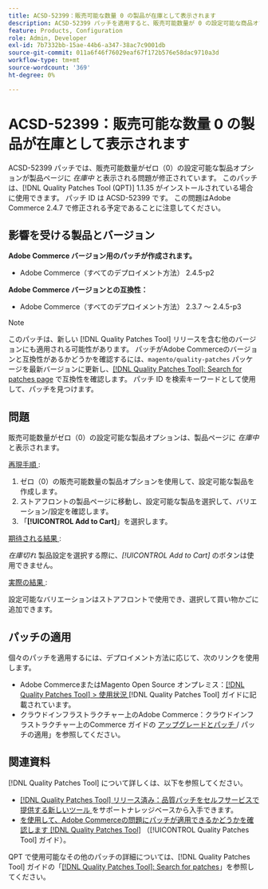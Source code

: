 ```yaml
---
title: ACSD-52399：販売可能な数量 0 の製品が在庫として表示されます
description: ACSD-52399 パッチを適用すると、販売可能数量が 0 の設定可能な商品オプションが商品ページに「在庫あり」と表示されるAdobe Commerceの問題が修正されます。
feature: Products, Configuration
role: Admin, Developer
exl-id: 7b7332bb-15ae-44b6-a347-38ac7c9001db
source-git-commit: 011a6f46f76029eaf67f172b576e58dac9710a3d
workflow-type: tm+mt
source-wordcount: '369'
ht-degree: 0%

---
```


# ACSD-52399：販売可能な数量 0 の製品が在庫として表示されます

ACSD-52399 パッチでは、販売可能数量がゼロ（0）の設定可能な製品オプションが製品ページに *在庫中* と表示される問題が修正されています。 このパッチは、[!DNL Quality Patches Tool (QPT)] 1.1.35 がインストールされている場合に使用できます。 パッチ ID は ACSD-52399 です。 この問題はAdobe Commerce 2.4.7 で修正される予定であることに注意してください。

## 影響を受ける製品とバージョン

**Adobe Commerce バージョン用のパッチが作成されます。**

* Adobe Commerce（すべてのデプロイメント方法） 2.4.5-p2

**Adobe Commerce バージョンとの互換性：**

* Adobe Commerce（すべてのデプロイメント方法） 2.3.7 ～ 2.4.5-p3

>[!NOTE]
>
>このパッチは、新しい [!DNL Quality Patches Tool] リリースを含む他のバージョンにも適用される可能性があります。 パッチがAdobe Commerceのバージョンと互換性があるかどうかを確認するには、`magento/quality-patches` パッケージを最新バージョンに更新し、[[!DNL Quality Patches Tool]: Search for patches page](https://experienceleague.adobe.com/tools/commerce-quality-patches/index.html) で互換性を確認します。 パッチ ID を検索キーワードとして使用して、パッチを見つけます。

## 問題

販売可能数量がゼロ（0）の設定可能な製品オプションは、製品ページに *在庫中* と表示されます。

<u> 再現手順 </u>:

1. ゼロ（0）の販売可能数量の製品オプションを使用して、設定可能な製品を作成します。
1. ストアフロントの製品ページに移動し、設定可能な製品を選択して、バリエーション/設定を確認します。
1. 「**[!UICONTROL Add to Cart]**」を選択します。

<u> 期待される結果 </u>:

*在庫切れ* 製品設定を選択する際に、*[!UICONTROL Add to Cart]* のボタンは使用できません。

<u> 実際の結果 </u>:

設定可能なバリエーションはストアフロントで使用でき、選択して買い物かごに追加できます。

## パッチの適用

個々のパッチを適用するには、デプロイメント方法に応じて、次のリンクを使用します。

* Adobe CommerceまたはMagento Open Source オンプレミス：[[!DNL Quality Patches Tool] > 使用状況 ](/help/tools/quality-patches-tool/usage.md) [!DNL Quality Patches Tool] ガイドに記載されています。
* クラウドインフラストラクチャー上のAdobe Commerce：クラウドインフラストラクチャー上のCommerce ガイドの [ アップグレードとパッチ ](https://experienceleague.adobe.com/docs/commerce-cloud-service/user-guide/develop/upgrade/apply-patches.html)/ パッチの適用」を参照してください。

## 関連資料

[!DNL Quality Patches Tool] について詳しくは、以下を参照してください。

* [[!DNL Quality Patches Tool]  リリース済み：品質パッチをセルフサービスで提供する新しいツール ](https://experienceleague.adobe.com/en/docs/commerce-operations/tools/quality-patches-tool/quality-patches-tool-to-self-serve-quality-patches) をサポートナレッジベースから入手できます。
* [ を使用して、Adobe Commerceの問題にパッチが適用できるかどうかを確認します  [!DNL Quality Patches Tool]](/help/tools/quality-patches-tool/patches-available-in-qpt/check-patch-for-magento-issue-with-magento-quality-patches.md) （[!UICONTROL Quality Patches Tool] ガイド）。


QPT で使用可能なその他のパッチの詳細については、[!DNL Quality Patches Tool] ガイドの「[[!DNL Quality Patches Tool]: Search for patches](https://experienceleague.adobe.com/tools/commerce-quality-patches/index.html)」を参照してください。
